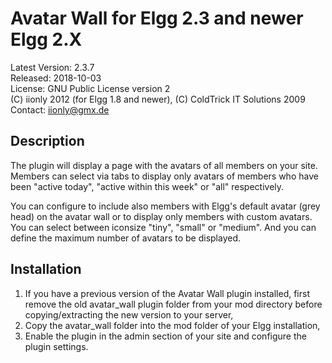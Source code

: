 Avatar Wall for Elgg 2.3 and newer Elgg 2.X
===========================================

Latest Version: 2.3.7  
Released: 2018-10-03  
License: GNU Public License version 2  
(C) iionly 2012 (for Elgg 1.8 and newer), (C) ColdTrick IT Solutions 2009
Contact: iionly@gmx.de


Description
-----------

The plugin will display a page with the avatars of all members on your site. Members can select via tabs to display only avatars of members who have been "active today", "active within this week" or "all" respectively.

You can configure to include also members with Elgg's default avatar (grey head) on the avatar wall or to display only members with custom avatars. You can select between iconsize "tiny", "small" or "medium". And you can define the maximum number of avatars to be displayed.


Installation
------------

1. If you have a previous version of the Avatar Wall plugin installed, first remove the old avatar_wall plugin folder from your mod directory before copying/extracting the new version to your server,
2. Copy the avatar_wall folder into the mod folder of your Elgg installation,
3. Enable the plugin in the admin section of your site and configure the plugin settings.
